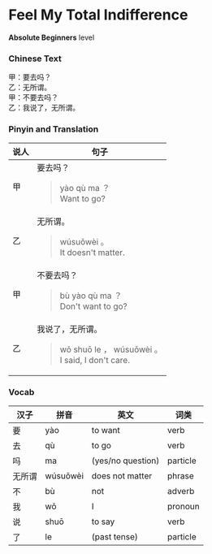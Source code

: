 # Feel My Total Indifference
**Absolute Beginners** level
### Chinese Text
甲：要去吗？<br />乙：无所谓。<br />甲：不要去吗？<br />乙：我说了，无所谓。

### Pinyin and Translation
|说人|句子|
|----|----|
|甲|要去吗？<blockquote>yào qù ma ？<br />Want to go?</blockquote>|
|乙|无所谓。<blockquote>wúsuǒwèi 。<br />It doesn't matter.</blockquote>|
|甲|不要去吗？<blockquote>bù yào qù ma ？<br />Don't want to go?</blockquote>|
|乙|我说了，无所谓。<blockquote>wǒ shuō le ， wúsuǒwèi 。<br />I said, I don't care.</blockquote>|
### Vocab
|汉子|拼音|英文|词类|
|----|----|----|----|
|要|yào|to want|verb|
|去|qù|to go|verb|
|吗|ma|(yes/no question)|particle|
|无所谓|wúsuǒwèi|does not matter|phrase|
|不|bù|not|adverb|
|我|wǒ|I|pronoun|
|说|shuō|to say|verb|
|了|le|(past tense)|particle|